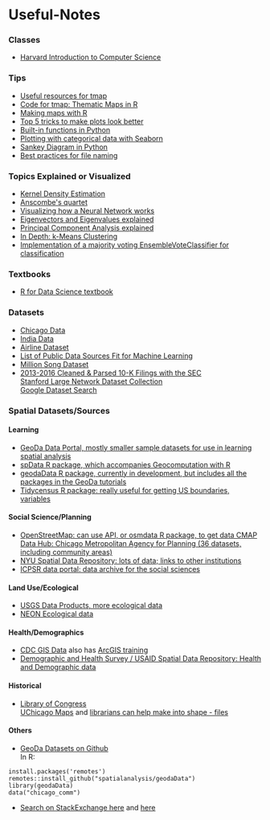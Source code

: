 # Useful-Notes

### Classes
 - [Harvard Introduction to Computer Science](https://online-learning.harvard.edu/course/cs50-introduction-computer-science?category[]=3&sort_by=date_added)

### Tips
 - [Useful resources for tmap](https://github.com/mtennekes/tmap/#reference)   
 - [Code for tmap: Thematic Maps in R](https://cran.r-project.org/web/packages/tmap/vignettes/tmap-JSS-code.html)    
 - [Making maps with R](https://geocompr.robinlovelace.net/adv-map.html)    
 - [Top 5 tricks to make plots look better](https://medium.com/@andykashyap/top-5-tricks-to-make-plots-look-better-9f6e687c1e08) 
 - [Built-in functions in Python](https://docs.python.org/3.3/library/functions.html)    
 - [Plotting with categorical data with Seaborn](https://seaborn.pydata.org/tutorial/categorical.html?highlight=seaborn%20bar) 
 - [Sankey Diagram in Python](https://plot.ly/python/sankey-diagram/)    
 - [Best practices for file naming](https://library.stanford.edu/research/data-management-services/data-best-practices/best-practices-file-naming)

### Topics Explained or Visualized

 - [Kernel Density Estimation](https://mathisonian.github.io/kde/)    
 - [Anscombe's quartet](https://en.wikipedia.org/wiki/Anscombe's_quartet)    
 - [Visualizing how a Neural Network works](https://playground.tensorflow.org)    
 - [Eigenvectors and Eigenvalues explained](http://setosa.io/ev/eigenvectors-and-eigenvalues/)    
 - [Principal Component Analysis explained](http://setosa.io/ev/principal-component-analysis/)
 - [In Depth: k-Means Clustering](https://jakevdp.github.io/PythonDataScienceHandbook/05.11-k-means.html)    
 - [Implementation of a majority voting EnsembleVoteClassifier for classification](https://rasbt.github.io/mlxtend/user_guide/classifier/EnsembleVoteClassifier/)

### Textbooks
 - [R for Data Science textbook](https://r4ds.had.co.nz)

### Datasets
 - [Chicago Data](https://data.cityofchicago.org)    
 - [India Data](https://data.gov.in/catalogs)
 - [Airline Dataset](https://www.stat.purdue.edu/~sguha/rhipe/doc/html/airline.html)    
 - [List of Public Data Sources Fit for Machine Learning](https://blog.bigml.com/list-of-public-data-sources-fit-for-machine-learning/)    
 - [Million Song Dataset](http://millionsongdataset.com/pages/getting-dataset/)    
 - [2013-2016 Cleaned & Parsed 10-K Filings with the SEC](https://data.world/jumpyaf/2013-2016-cleaned-parsed-10-k-filings-with-the-sec?utm_campaign=data_digest&utm_source=email&utm_medium=email&utm_content=190808&_hsenc=p2ANqtz-_PS-XjGDrizhTbshW6iqJk29RYnUXcCFmqA5YFeY3sDIxCgWMAw6EUs3ecGV5mPKaRzsGojQxdK83sO7nE3swe9OAA1A&_hsmi=75508835)    
[Stanford Large Network Dataset Collection](http://snap.stanford.edu/data/index.html)    
[Google Dataset Search](https://www.blog.google/products/search/making-it-easier-discover-datasets/)

### Spatial Datasets/Sources
#### Learning
 - [GeoDa Data Portal, mostly smaller sample datasets for use in learning spatial analysis](https://geodacenter.github.io/data-and-lab/)   
 - [spData R package, which accompanies Geocomputation with R](https://github.com/Nowosad/spData)    
 - [geodaData R package, currently in development, but includes all the packages in the GeoDa tutorials](https://github.com/spatialanalysis/geodaData)    
 - [Tidycensus R package: really useful for getting US boundaries, variables](https://walkerke.github.io/tidycensus)

#### Social Science/Planning
 - [OpenStreetMap: can use API, or osmdata R package, to get data CMAP Data Hub: Chicago Metropolitan Agency for Planning (36 datasets, including community areas)](https://datahub.cmap.illinois.gov/)    
 - [NYU Spatial Data Repository: lots of data; links to other institutions](https://geo.nyu.edu/)    
 - [ICPSR data portal: data archive for the social sciences](https://www.icpsr.umich.edu/icpsrweb/)

#### Land Use/Ecological
 - [USGS Data Products, more ecological data](https://www.usgs.gov/products/data-and-tools/gis-data)    
 - [NEON Ecological data](https://data.neonscience.org/home)

#### Health/Demographics
 - [CDC GIS Data](https://www.cdc.gov/gis/geo-spatial-data.html) also has [ArcGIS training](https://www.cdc.gov/dhdsp/maps/gisx/training/index.html)    
 - [Demographic and Health Survey / USAID Spatial Data Repository: Health and Demographic data](http://spatialdata.dhsprogram.com/home/)

#### Historical
 - [Library of Congress](https://www.loc.gov/maps/)    
[UChicago Maps](https://www.lib.uchicago.edu/collex/?view=collections&subject=Maps) and [librarians can help make into shape  - files](http://guides.lib.uchicago.edu/maps)

#### Others
 - [GeoDa Datasets on Github](https://github.com/spatialanalysis/geodaData)    
In R:    
```base
install.packages('remotes')    
remotes::install_github("spatialanalysis/geodaData")    
library(geodaData)    
data("chicago_comm")   
```

 - [Search on StackExchange here](https://gis.stackexchange.com/questions/8929/open-access-repository-of-general-gis-spatial-data) and [here](https://gis.stackexchange.com/questions/495/seeking-administrative-boundaries-for-various-countries)
